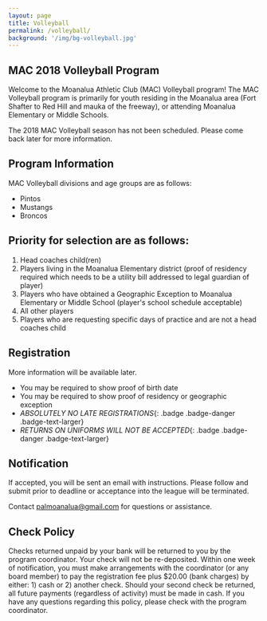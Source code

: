 ```yaml
---
layout: page
title: Volleyball
permalink: /volleyball/
background: '/img/bg-volleyball.jpg'
---
```


MAC 2018 Volleyball Program
----------------------------------
Welcome to the Moanalua Athletic Club (MAC) Volleyball program! The MAC Volleyball program is primarily for youth residing in the Moanalua area (Fort Shafter to Red Hill and mauka of the freeway), or attending Moanalua Elementary or Middle Schools.

The 2018 MAC Volleyball season has not been scheduled.
Please come back later for more information.

Program Information
-------------------
MAC Volleyball divisions and age groups are as follows:  

* Pintos
* Mustangs
* Broncos

Priority for selection are as follows:
--------------------------------------
1. Head coaches child(ren)
1. Players living in the Moanalua Elementary district (proof of residency required which needs to be a utility bill addressed to legal guardian of player)
1. Players who have obtained a Geographic Exception to Moanalua Elementary or Middle School (player's school schedule acceptable)
1. All other players
1. Players who are requesting specific days of practice and are not a head coaches child

Registration
------------
More information will be available later. 

* You may be required to show proof of birth date
* You may be required to show proof of residency or geographic exception
* *ABSOLUTELY NO LATE REGISTRATIONS*{: .badge .badge-danger .badge-text-larger}
* *RETURNS ON UNIFORMS WILL NOT BE ACCEPTED*{: .badge .badge-danger .badge-text-larger}

Notification
------------
If accepted, you will be sent an email with instructions. Please follow and submit prior to deadline or acceptance into the league will be terminated.

Contact [palmoanalua@gmail.com](mailto:palmoanalua@gmail.com)  for questions or assistance.

Check Policy
------------
Checks returned unpaid by your bank will be returned to you by the program coordinator. 
Your check will not be re-deposited. Within one week of notification, you must make arrangements with the coordinator
 (or any board member) to pay the registration fee plus $20.00 (bank charges) by either: 1) cash or 2) another check.
  Should your second check be returned, all future payments (regardless of activity) must be made in cash.
   If you have any questions regarding this policy, please check with the program coordinator.